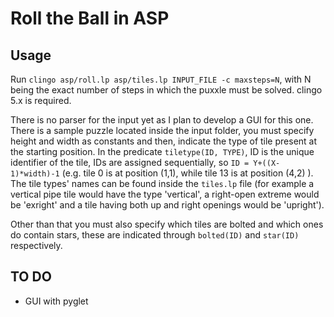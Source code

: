 # Roll the Ball in ASP

## Usage
Run ```clingo asp/roll.lp asp/tiles.lp INPUT_FILE -c maxsteps=N```, with N being the
exact number of steps in which the puxxle must be solved. clingo 5.x is required.

There is no parser for the input yet as I plan to develop a GUI for this one.
There is a sample puzzle located inside the input folder, you must specify height
and width as constants and then, indicate the type of tile present at the starting position.
In the predicate ```tiletype(ID, TYPE)```, ID is the unique identifier of the tile,
IDs are assigned sequentially, so ```ID = Y+((X-1)*width)-1``` (e.g. tile 0 is at
position (1,1), while tile 13 is at position (4,2) ). The tile types' names can
be found inside the ```tiles.lp``` file (for example a vertical pipe tile would
have the type 'vertical', a right-open extreme would be 'exright' and a tile
having both up and right openings would be 'upright').

Other than that you must also specify which tiles are bolted and which ones do
contain stars, these are indicated through ```bolted(ID)``` and ```star(ID)```
respectively.

## TO DO
* GUI with pyglet
